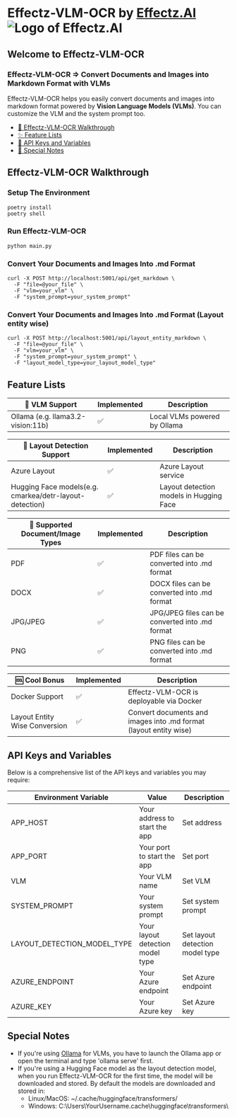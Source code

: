 # Effectz-VLM-OCR by [Effectz.AI](https://www.effectz.ai/)  ![Logo of Effectz.AI](https://github.com/effectz-ai/Effectz_VLM_OCR/blob/main/img/effectzai.png)

## Welcome to Effectz-VLM-OCR
### Effectz-VLM-OCR => Convert Documents and Images into Markdown Format with VLMs 
Effectz-VLM-OCR helps you easily convert documents and images into markdown format powered by **Vision Language Models (VLMs)**. You can customize the VLM and the system prompt too.


- [💾 Effectz-VLM-OCR Walkthrough](#effectz-vlm-ocr-walkthrough)
- [✨ Feature Lists](#feature-lists)
- [🔑 API Keys and Variables](#api-keys-and-variables)
- [📌 Special Notes](#special-notes)


## Effectz-VLM-OCR Walkthrough

### Setup The Environment

```
poetry install
poetry shell
```

### Run Effectz-VLM-OCR

```
python main.py
```

### Convert Your Documents and Images Into .md Format

```
curl -X POST http://localhost:5001/api/get_markdown \
  -F "file=@your_file" \
  -F "vlm=your_vlm" \
  -F "system_prompt=your_system_prompt"
```

### Convert Your Documents and Images Into .md Format (Layout entity wise)

```
curl -X POST http://localhost:5001/api/layout_entity_markdown \
  -F "file=@your_file" \
  -F "vlm=your_vlm" \
  -F "system_prompt=your_system_prompt" \
  -F "layout_model_type=your_layout_model_type"
```


## Feature Lists

| 🤖 VLM Support                       | Implemented | Description                  |
| -------------------------------------- | ----------- | ---------------------------- |
| Ollama (e.g. llama3.2-vision:11b)      | ✅         | Local VLMs powered by Ollama |

| 🤖 Layout Detection Support                              | Implemented | Description                             |
| -------------------------------------------------------- | ----------- | --------------------------------------- |
| Azure Layout                                             | ✅         | Azure Layout service                    |
| Hugging Face models(e.g. cmarkea/detr-layout-detection)  | ✅         | Layout detection models in Hugging Face |

| 📁 Supported Document/Image Types             | Implemented | Description                                      |
| --------------------------------------------- | ----------- | ------------------------------------------------- |
| PDF                                           | ✅         | PDF files can be converted into .md format        |
| DOCX                                          | ✅         | DOCX files can be converted into .md format       |
| JPG/JPEG                                      | ✅         | JPG/JPEG files can be converted into .md format   |
| PNG                                           | ✅         | PNG files can be converted into .md format        |

| 🆒 Cool Bonus                 | Implemented | Description                                                        |
| ----------------------------- | ----------- | ------------------------------------------------------------------ |
| Docker Support                | ✅         | Effectz-VLM-OCR is deployable via Docker                           |
| Layout Entity Wise Conversion | ✅         | Convert documents and images into .md format (layout entity wise)  |


## API Keys and Variables

Below is a comprehensive list of the API keys and variables you may require:

| Environment Variable         | Value                                                      | Description                                                                       |
| ---------------------------- | ---------------------------------------------------------- | --------------------------------------------------------------------------------- |
| APP_HOST                     | Your address to start the app                              | Set address                                                                       |
| APP_PORT                     | Your port to start the app                                 | Set port                                                                          |
| VLM                          | Your VLM name                                              | Set VLM                                                                           |
| SYSTEM_PROMPT                | Your system prompt                                         | Set system prompt                                                                 |
| LAYOUT_DETECTION_MODEL_TYPE  | Your layout detection model type                           | Set layout detection model type                                                   |
| AZURE_ENDPOINT               | Your Azure endpoint                                        | Set Azure endpoint                                                                |
| AZURE_KEY                    | Your Azure key                                             | Set Azure key                                                                     |

## Special Notes

- If you're using [Ollama](https://ollama.com/) for VLMs, you have to launch the Ollama app or open the terminal and type 'ollama serve' first.
- If you're using a Hugging Face model as the layout detection model, when you run Effectz-VLM-OCR for the first time, the model will be downloaded and stored. By default the models are downloaded and stored in:
  - Linux/MacOS: ~/.cache/huggingface/transformers/
  - Windows: C:\Users\YourUsername\.cache\huggingface\transformers\
